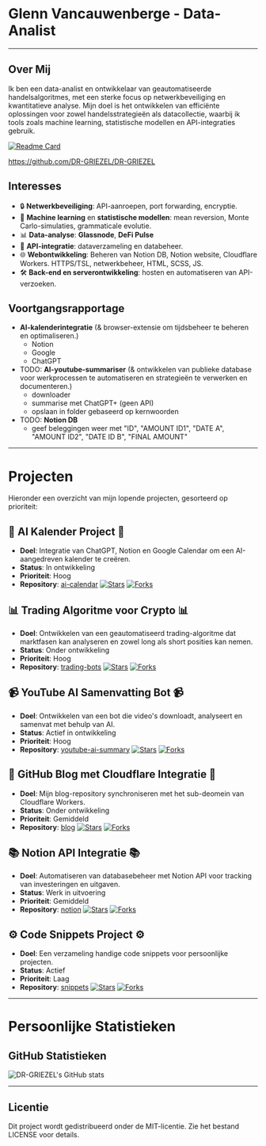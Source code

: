 # Glenn Vancauwenberge - **Data-Analist**

---

## Over Mij
Ik ben een data-analist en ontwikkelaar van geautomatiseerde handelsalgoritmes, met een sterke focus op netwerkbeveiliging en kwantitatieve analyse. Mijn doel is het ontwikkelen van efficiënte oplossingen voor zowel handelsstrategieën als datacollectie, waarbij ik tools zoals machine learning, statistische modellen en API-integraties gebruik. 

[![Readme Card](https://github-readme-stats.vercel.app/api/pin/?username=DR-GRIEZEL&repo=DR-GRIEZEL)](https://github.com/DR-GRIEZEL/DR-GRIEZEL)

https://github.com/DR-GRIEZEL/DR-GRIEZEL

## Interesses
- 🔒 **Netwerkbeveiliging**: API-aanroepen, port forwarding, encryptie.
- 🧠 **Machine learning** en **statistische modellen**: mean reversion, Monte Carlo-simulaties, grammaticale evolutie.
- 📊 **Data-analyse**: **Glassnode**, **DeFi Pulse**
- 🔗 **API-integratie**: dataverzameling en databeheer.
- 🌐 **Webontwikkeling**: Beheren van Notion DB, Notion website, Cloudflare Workers. HTTPS/TSL, netwerkbeheer, HTML, SCSS, JS.
- 🛠️ **Back-end en serverontwikkeling**: hosten en automatiseren van API-verzoeken.

## Voortgangsrapportage

- **AI-kalenderintegratie** (& browser-extensie om tijdsbeheer te beheren en optimaliseren.)
  - Notion
  - Google
  - ChatGPT
- TODO: **AI-youtube-summariser** (& ontwikkelen van publieke database voor werkprocessen te automatiseren en strategieën te verwerken en documenteren.)
  - downloader
  - summarise met ChatGPT+ (geen API)
  - opslaan in folder gebaseerd op kernwoorden
- TODO: **Notion DB**
  - geef beleggingen weer met "ID", "AMOUNT ID1", "DATE A", "AMOUNT ID2", "DATE ID B", "FINAL AMOUNT"

---

# Projecten
Hieronder een overzicht van mijn lopende projecten, gesorteerd op prioriteit:

## 📅 AI Kalender Project 📅

- **Doel**: Integratie van ChatGPT, Notion en Google Calendar om een AI-aangedreven kalender te creëren.  
- **Status**: In ontwikkeling  
- **Prioriteit**: Hoog  
- **Repository**: [ai-calendar](https://github.com/dr-griezel/ai-calendar)
[![Stars](https://img.shields.io/github/stars/dr-griezel/ai-calendar.svg?style=social&label=Star)](https://github.com/dr-griezel/ai-calendar)
[![Forks](https://img.shields.io/github/forks/dr-griezel/ai-calendar?style=social)](https://github.com/dr-griezel/ai-calendar/network/members)

## 📊 Trading Algoritme voor Crypto 📊
- **Doel**: Ontwikkelen van een geautomatiseerd trading-algoritme dat marktfasen kan analyseren en zowel long als short posities kan nemen.  
- **Status**: Onder ontwikkeling  
- **Prioriteit**: Hoog  
- **Repository**: [trading-bots](https://github.com/dr-griezel/trading-bots)
[![Stars](https://img.shields.io/github/stars/dr-griezel/trading-bots.svg?style=social&label=Star)](https://github.com/dr-griezel/trading-bots)
[![Forks](https://img.shields.io/github/forks/dr-griezel/trading-bots?style=social)](https://github.com/dr-griezel/trading-bots/network/members)

## 📹 YouTube AI Samenvatting Bot 📹
- **Doel**: Ontwikkelen van een bot die video's downloadt, analyseert en samenvat met behulp van AI.  
- **Status**: Actief in ontwikkeling  
- **Prioriteit**: Hoog  
- **Repository**: [youtube-ai-summary](https://github.com/dr-griezel/youtube-ai-summary)
[![Stars](https://img.shields.io/github/stars/dr-griezel/youtube-ai-summary.svg?style=social&label=Star)](https://github.com/dr-griezel/youtube-ai-summary)
[![Forks](https://img.shields.io/github/forks/dr-griezel/youtube-ai-summary?style=social)](https://github.com/dr-griezel/youtube-ai-summary/network/members)


## 📝 GitHub Blog met Cloudflare Integratie 📝
- **Doel**: Mijn blog-repository synchroniseren met het sub-deomein van Cloudflare Workers.  
- **Status**: Onder ontwikkeling  
- **Prioriteit**: Gemiddeld  
- **Repository**: [blog](https://github.com/dr-griezel/blog)
[![Stars](https://img.shields.io/github/stars/dr-griezel/blog.svg?style=social&label=Star)](https://github.com/dr-griezel/blog)
[![Forks](https://img.shields.io/github/forks/dr-griezel/blog?style=social)](https://github.com/dr-griezel/blog/network/members)


## 📚 Notion API Integratie 📚
- **Doel**: Automatiseren van databasebeheer met Notion API voor tracking van investeringen en uitgaven.  
- **Status**: Werk in uitvoering  
- **Prioriteit**: Gemiddeld  
- **Repository**: [notion](https://github.com/dr-griezel/notion-api)
[![Stars](https://img.shields.io/github/stars/dr-griezel/notion-api.svg?style=social&label=Star)](https://github.com/dr-griezel/notion-api)
[![Forks](https://img.shields.io/github/forks/dr-griezel/notion-api?style=social)](https://github.com/dr-griezel/notion-api/network/members)

## ⚙️ Code Snippets Project ⚙️
- **Doel**: Een verzameling handige code snippets voor persoonlijke projecten.  
- **Status**: Actief  
- **Prioriteit**: Laag  
- **Repository**: [snippets](https://github.com/dr-griezel/code-snippets)
[![Stars](https://img.shields.io/github/stars/dr-griezel/code-snippets.svg?style=social&label=Star)](https://github.com/dr-griezel/code-snippets)
[![Forks](https://img.shields.io/github/forks/dr-griezel/code-snippets?style=social)](https://github.com/dr-griezel/code-snippets/network/members)

---

# Persoonlijke Statistieken

## GitHub Statistieken
![DR-GRIEZEL's GitHub stats](https://github-readme-stats.vercel.app/api?username=DR-GRIEZEL&show_icons=true&theme=gruvbox)

---
## Licentie
Dit project wordt gedistribueerd onder de MIT-licentie. Zie het bestand LICENSE voor details.
